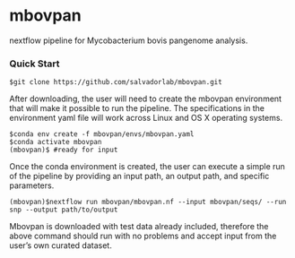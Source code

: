 # mbovpan
nextflow pipeline for Mycobacterium bovis pangenome analysis.

### Quick Start 
```
$git clone https://github.com/salvadorlab/mbovpan.git
```

After downloading, the user will need to create the mbovpan environment that will make it possible to run the pipeline. The specifications in the environment yaml file will work across Linux and OS X operating systems. 

```
$conda env create -f mbovpan/envs/mbovpan.yaml 
$conda activate mbovpan 
(mbovpan)$ #ready for input
```

Once the conda environment is created, the user can execute a simple run of the pipeline by providing an input path, an output path, and specific parameters. 

```
(mbovpan)$nextflow run mbovpan/mbovpan.nf --input mbovpan/seqs/ --run snp --output path/to/output 
```

Mbovpan is downloaded with test data already included, therefore the above command should run with no problems and accept input from the user’s own curated dataset.


